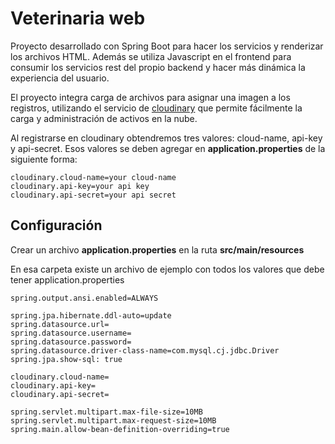 # Veterinaria web

Proyecto desarrollado con Spring Boot para hacer los servicios y renderizar los archivos HTML. Además se utiliza Javascript en el frontend para consumir los servicios rest del propio backend y hacer más dinámica la experiencia del usuario.

El proyecto integra carga de archivos para asignar una imagen a los registros, utilizando el servicio de [cloudinary](https://cloudinary.com/documentation) que permite fácilmente la carga y administración de activos en la nube.

Al registrarse en cloudinary obtendremos tres valores: cloud-name, api-key y api-secret. Esos valores se deben agregar en **application.properties** de la siguiente forma:

```properties
cloudinary.cloud-name=your cloud-name
cloudinary.api-key=your api key
cloudinary.api-secret=your api secret
```

## Configuración

Crear un archivo **application.properties** en la ruta **src/main/resources**

En esa carpeta existe un archivo de ejemplo con todos los valores que debe tener application.properties

```properties
spring.output.ansi.enabled=ALWAYS

spring.jpa.hibernate.ddl-auto=update
spring.datasource.url=
spring.datasource.username=
spring.datasource.password=
spring.datasource.driver-class-name=com.mysql.cj.jdbc.Driver
spring.jpa.show-sql: true

cloudinary.cloud-name=
cloudinary.api-key=
cloudinary.api-secret=

spring.servlet.multipart.max-file-size=10MB
spring.servlet.multipart.max-request-size=10MB
spring.main.allow-bean-definition-overriding=true
```
